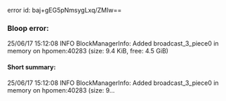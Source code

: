 error id: baj+gEG5pNmsygLxq/ZMIw==
### Bloop error:

25/06/17 15:12:08 INFO BlockManagerInfo: Added broadcast_3_piece0 in memory on hpomen:40283 (size: 9.4 KiB, free: 4.5 GiB)
#### Short summary: 

25/06/17 15:12:08 INFO BlockManagerInfo: Added broadcast_3_piece0 in memory on hpomen:40283 (size: 9...